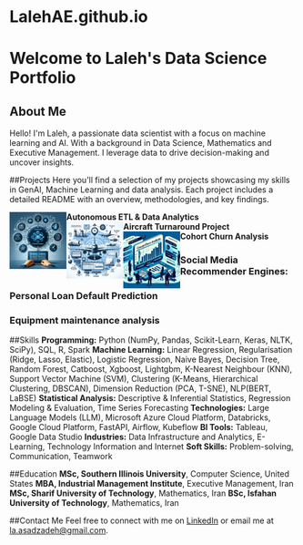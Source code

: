 # LalehAE.github.io

# Welcome to Laleh's Data Science Portfolio

## About Me
Hello! I'm Laleh, a passionate data scientist with a focus on machine learning and AI. With a background in Data Science, Mathematics and Executive Management. I leverage data to drive decision-making and uncover insights.

##Projects
Here you'll find a selection of my projects showcasing my skills in GenAI, Machine Learning and data analysis. Each project includes a detailed README with an overview, methodologies, and key findings.

<!DOCTYPE html>
<html>
<head>
  <link rel="stylesheet" type="text/css" href="styles.css">
</head>
<body>
  <div class="project">
    <img src="images/GenAI.png" alt="Project Image" width="100" align="left" />
    <b>Autonomous ETL & Data Analytics</b>
  </div>
  <div class="project">
  <img src="images/Aircraft.png" alt="Project Image" width="100" align="left" />
  <b>Aircraft Turnaround Project</b>
</div>
<div class="project">
  <img src="images/Cohort.png" alt="Project Image" width="100" align="left" />
  <b>Cohort Churn Analysis</b>
</div>
</body>
</html>




### Social Media Recommender Engines:

### Personal Loan Default Prediction

### Equipment maintenance analysis

##Skills
**Programming:** Python (NumPy, Pandas, Scikit-Learn, Keras, NLTK, SciPy), SQL, R, Spark 
**Machine Learning:** Linear Regression, Regularisation (Ridge, Lasso, Elastic), Logistic Regression, Naive Bayes, Decision Tree, Random Forest, Catboost, Xgboost, Lightgbm, K-Nearest Neighbour (KNN), Support Vector Machine (SVM), Clustering (K-Means, Hierarchical Clustering, DBSCAN), Dimension Reduction (PCA, T-SNE), NLP(BERT, LaBSE)
**Statistical Analysis:** Descriptive & Inferential Statistics, Regression Modeling & Evaluation, Time Series Forecasting
**Technologies:** Large Language Models (LLM), Microsoft Azure Cloud Platform, Databricks, Google Cloud Platform, FastAPI, Airflow, Kubeflow
**BI Tools:** Tableau, Google Data Studio
**Industries:** Data Infrastructure and Analytics, E-Learning, Technology Information and Internet
**Soft Skills:** Problem-solving, Communication, Teamwork

##Education
**MSc, Southern Illinois University**, Computer Science, United States
**MBA, Industrial Management Institute**, Executive Management, Iran
**MSc, Sharif University of Technology**, Mathematics, Iran
**BSc, Isfahan University of Technology**, Mathematics, Iran 


##Contact Me
Feel free to connect with me on [LinkedIn](https://www.linkedin.com/in/lalehas/) or email me at la.asadzadeh@gmail.com.
